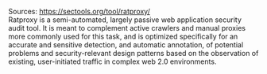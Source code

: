 Sources:
https://sectools.org/tool/ratproxy/
\
Ratproxy is a semi-automated, largely passive web application security audit tool. It is meant to complement active crawlers and manual proxies more commonly used for this task, and is optimized specifically for an accurate and sensitive detection, and automatic annotation, of potential problems and security-relevant design patterns based on the observation of existing, user-initiated traffic in complex web 2.0 environments.

